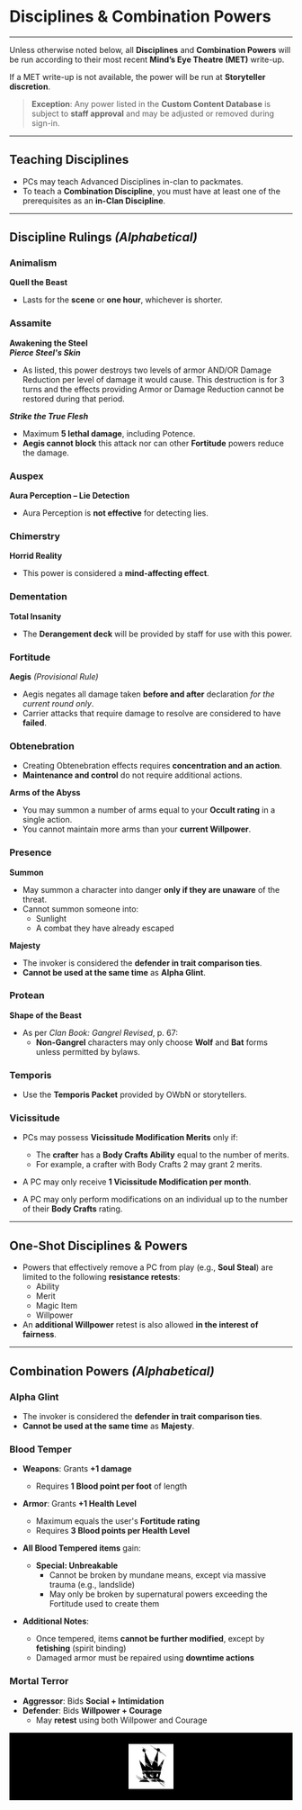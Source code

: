 # Disciplines & Combination Powers

---

Unless otherwise noted below, all **Disciplines** and **Combination Powers** will be run according to their most recent **Mind’s Eye Theatre (MET)** write-up.

If a MET write-up is not available, the power will be run at **Storyteller discretion**.

> **Exception**: Any power listed in the **Custom Content Database** is subject to **staff approval** and may be adjusted or removed during sign-in.

---

## Teaching Disciplines

- PCs may teach Advanced Disciplines in-clan to packmates.
- To teach a **Combination Discipline**, you must have at least one of the prerequisites as an **in-Clan Discipline**.

---

## Discipline Rulings *(Alphabetical)*

### Animalism
**Quell the Beast**  
- Lasts for the **scene** or **one hour**, whichever is shorter.

### Assamite
**Awakening the Steel**  
***Pierce Steel's Skin***
- As listed, this power destroys two levels of armor AND/OR Damage Reduction per level of damage it would cause. This destruction is for 3 turns and the effects providing Armor or Damage Reduction cannot be restored during that period.  

***Strike the True Flesh***
- Maximum **5 lethal damage**, including Potence.  
- **Aegis cannot block** this attack nor can other **Fortitude** powers reduce the damage.

### Auspex
**Aura Perception – Lie Detection**  
- Aura Perception is **not effective** for detecting lies.

### Chimerstry
**Horrid Reality**  
- This power is considered a **mind-affecting effect**.

### Dementation
**Total Insanity**  
- The **Derangement deck** will be provided by staff for use with this power.

### Fortitude
**Aegis** *(Provisional Rule)*  
- Aegis negates all damage taken **before and after** declaration *for the current round only*.  
- Carrier attacks that require damage to resolve are considered to have **failed**.

### Obtenebration
- Creating Obtenebration effects requires **concentration and an action**.  
- **Maintenance and control** do not require additional actions.

**Arms of the Abyss**  
- You may summon a number of arms equal to your **Occult rating** in a single action.  
- You cannot maintain more arms than your **current Willpower**.

### Presence
**Summon**  
- May summon a character into danger **only if they are unaware** of the threat.  
- Cannot summon someone into:
  - Sunlight
  - A combat they have already escaped

**Majesty**  
- The invoker is considered the **defender in trait comparison ties**.  
- **Cannot be used at the same time** as **Alpha Glint**.

### Protean
**Shape of the Beast**  
- As per *Clan Book: Gangrel Revised*, p. 67:  
  - **Non-Gangrel** characters may only choose **Wolf** and **Bat** forms unless permitted by bylaws.

### Temporis
- Use the **Temporis Packet** provided by OWbN or storytellers.

### Vicissitude
- PCs may possess **Vicissitude Modification Merits** only if:
  - The **crafter** has a **Body Crafts Ability** equal to the number of merits.
  - For example, a crafter with Body Crafts 2 may grant 2 merits.

- A PC may only receive **1 Vicissitude Modification per month**.
- A PC may only perform modifications on an individual up to the number of their **Body Crafts** rating.

---

## One-Shot Disciplines & Powers

- Powers that effectively remove a PC from play (e.g., **Soul Steal**) are limited to the following **resistance retests**:
  - Ability
  - Merit
  - Magic Item
  - Willpower  
- An **additional Willpower** retest is also allowed **in the interest of fairness**.

---

## Combination Powers *(Alphabetical)*

### Alpha Glint
- The invoker is considered the **defender in trait comparison ties**.  
- **Cannot be used at the same time** as **Majesty**.

### Blood Temper

- **Weapons**: Grants **+1 damage**  
  - Requires **1 Blood point per foot** of length

- **Armor**: Grants **+1 Health Level**  
  - Maximum equals the user's **Fortitude rating**  
  - Requires **3 Blood points per Health Level**

- **All Blood Tempered items** gain:
  - **Special: Unbreakable**
    - Cannot be broken by mundane means, except via massive trauma (e.g., landslide)
    - May only be broken by supernatural powers exceeding the Fortitude used to create them

- **Additional Notes**:
  - Once tempered, items **cannot be further modified**, except by **fetishing** (spirit binding)
  - Damaged armor must be repaired using **downtime actions**

### Mortal Terror

- **Aggressor**: Bids **Social + Intimidation**
- **Defender**: Bids **Willpower + Courage**
  - May **retest** using both Willpower and Courage

<p align="center" style="background-color: #000; padding: 20px;">
  <img src="https://raw.githubusercontent.com/mckn-larp/.github/main/profile/05-queen-glow.png" alt="Knoxville Crown Footer" width="80" style="margin: 0 20px; vertical-align: middle;" />
</p>
